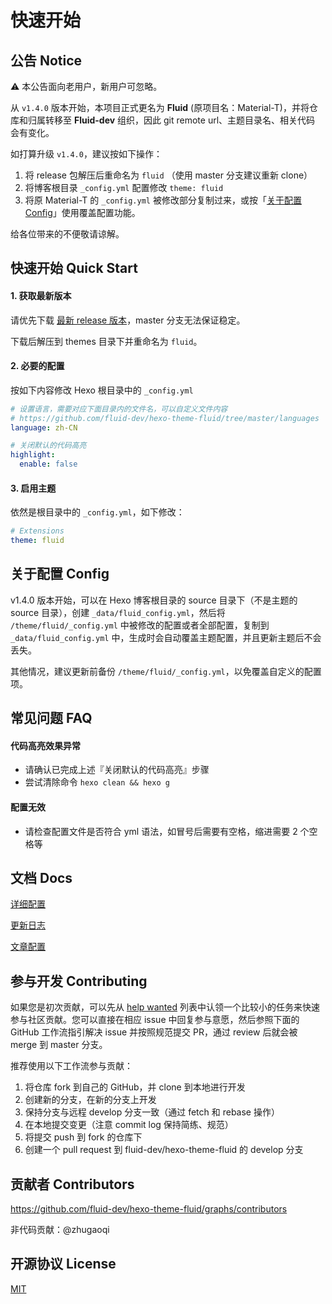 # 快速开始

## 公告 Notice

:warning: 本公告面向老用户，新用户可忽略。

从 `v1.4.0` 版本开始，本项目正式更名为 **Fluid** (原项目名：Material-T)，并将仓库和归属转移至 **Fluid-dev** 组织，因此 git remote url、主题目录名、相关代码 会有变化。

如打算升级 `v1.4.0`，建议按如下操作：
1. 将 release 包解压后重命名为 `fluid` （使用 master 分支建议重新 clone）
2. 将博客根目录 `_config.yml` 配置修改 `theme: fluid`
3. 将原 Material-T 的 `_config.yml` 被修改部分复制过来，或按「[关于配置 Config](https://github.com/fluid-dev/hexo-theme-fluid#%E5%85%B3%E4%BA%8E%E9%85%8D%E7%BD%AE-config)」使用覆盖配置功能。

给各位带来的不便敬请谅解。

## 快速开始 Quick Start

#### 1. 获取最新版本

请优先下载 [最新 release 版本](https://github.com/fluid-dev/hexo-theme-fluid/releases)，master 分支无法保证稳定。

下载后解压到 themes 目录下并重命名为 `fluid`。

#### 2. 必要的配置

按如下内容修改 Hexo 根目录中的 `_config.yml`

```yaml
# 设置语言，需要对应下面目录内的文件名，可以自定义文件内容
# https://github.com/fluid-dev/hexo-theme-fluid/tree/master/languages
language: zh-CN

# 关闭默认的代码高亮
highlight:
  enable: false
```

#### 3. 启用主题

依然是根目录中的 `_config.yml`，如下修改：
```yaml
# Extensions
theme: fluid
```

## 关于配置 Config

v1.4.0 版本开始，可以在 Hexo 博客根目录的 source 目录下（不是主题的 source 目录），创建 `_data/fluid_config.yml`，然后将 `/theme/fluid/_config.yml` 中被修改的配置或者全部配置，复制到 `_data/fluid_config.yml` 中，生成时会自动覆盖主题配置，并且更新主题后不会丢失。

其他情况，建议更新前备份 `/theme/fluid/_config.yml`，以免覆盖自定义的配置项。

## 常见问题 FAQ

#### 代码高亮效果异常

- 请确认已完成上述『关闭默认的代码高亮』步骤
- 尝试清除命令 `hexo clean && hexo g`

#### 配置无效

- 请检查配置文件是否符合 yml 语法，如冒号后需要有空格，缩进需要 2 个空格等

## 文档 Docs

[详细配置](https://github.com/fluid-dev/hexo-fluid-docs)

[更新日志](https://github.com/fluid-dev/hexo-theme-fluid/blob/master/Changelog.md)

[文章配置](https://hexo.io/zh-cn/docs/front-matter)

## 参与开发 Contributing

如果您是初次贡献，可以先从 [help wanted](https://github.com/fluid-dev/hexo-theme-fluid/issues?q=is%3Aopen+is%3Aissue+label%3A%22help+wanted%22) 列表中认领一个比较小的任务来快速参与社区贡献。您可以直接在相应 issue 中回复参与意愿，然后参照下面的 GitHub 工作流指引解决 issue 并按照规范提交 PR，通过 review 后就会被 merge 到 master 分支。

推荐使用以下工作流参与贡献：

1. 将仓库 fork 到自己的 GitHub，并 clone 到本地进行开发
2. 创建新的分支，在新的分支上开发
3. 保持分支与远程 develop 分支一致（通过 fetch 和 rebase 操作）
4. 在本地提交变更（注意 commit log 保持简练、规范）
5. 将提交 push 到 fork 的仓库下
6. 创建一个 pull request 到 fluid-dev/hexo-theme-fluid 的 develop 分支

## 贡献者 Contributors

https://github.com/fluid-dev/hexo-theme-fluid/graphs/contributors

非代码贡献：@zhugaoqi

## 开源协议 License

[MIT](https://github.com/fluid-dev/hexo-theme-fluid/blob/master/LICENSE)

